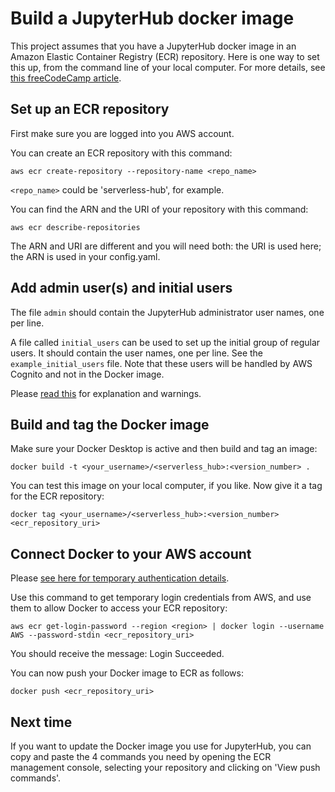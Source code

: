 # Build a JupyterHub docker image

This project assumes that you have a JupyterHub docker image in an Amazon Elastic Container Registry (ECR) repository.
Here is one way to set this up, from the command line of your local computer.
For more details, see [this freeCodeCamp article](https://www.freecodecamp.org/news/build-and-push-docker-images-to-aws-ecr/).

## Set up an ECR repository
First make sure you are logged into you AWS account.

You can create an ECR repository with this command:
```
aws ecr create-repository --repository-name <repo_name>
```
`<repo_name>` could be 'serverless-hub', for example.

You can find the ARN and the URI of your repository with this command:
```
aws ecr describe-repositories
```
The ARN and URI are different and you will need both: the URI is used here; the ARN is used in your config.yaml.

## Add admin user(s) and initial users
The file `admin` should contain the JupyterHub administrator user names, one per line.

A file called `initial_users` can be used to set up the initial group of regular users. It should contain the user names, one per line. See the `example_initial_users` file. Note that these users will be handled by AWS Cognito and not in the Docker image.

Please [read this](https://jupyterhub.readthedocs.io/en/stable/getting-started/authenticators-users-basics.html#authentication-and-user-basics) for explanation and warnings.

## Build and tag the Docker image
Make sure your Docker Desktop is active and then build and tag an image:
```
docker build -t <your_username>/<serverless_hub>:<version_number> .
```
You can test this image on your local computer, if you like. Now give it a tag for the ECR repository:
```
docker tag <your_username>/<serverless_hub>:<version_number> <ecr_repository_uri>
```

## Connect Docker to your AWS account
Please [see here for temporary authentication details](https://awscli.amazonaws.com/v2/documentation/api/latest/reference/ecr/get-login-password.html).

Use this command to get temporary login credentials from AWS, and use them to allow Docker to access your ECR repository:

```
aws ecr get-login-password --region <region> | docker login --username AWS --password-stdin <ecr_repository_uri>
```
You should receive the message: Login Succeeded.

You can now push your Docker image to ECR as follows:
```
docker push <ecr_repository_uri>
```

## Next time
If you want to update the Docker image you use for JupyterHub, you can copy and paste the 4 commands you need by opening the ECR management console, selecting your repository and clicking on 'View push commands'.